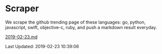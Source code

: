 # Scraper

We scrape the github trending page of these languages: go, python, javascript, swift, objective-c, ruby, and push a markdown result everyday.

[2019-02-23.md](https://github.com/henson/Scraper/blob/master/2019-02-23.md)

Last Updated: 2019-02-23 10:39:06